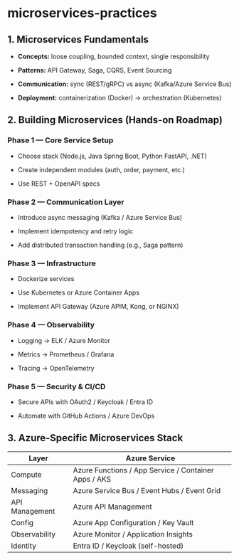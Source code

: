 # microservices-practices

## 1. Microservices Fundamentals

- **Concepts:** loose coupling, bounded context, single responsibility

- **Patterns:** API Gateway, Saga, CQRS, Event Sourcing

- **Communication:** sync (REST/gRPC) vs async (Kafka/Azure Service Bus)

- **Deployment:** containerization (Docker) → orchestration (Kubernetes)

## 2. Building Microservices (Hands-on Roadmap)

### Phase 1 — Core Service Setup

- Choose stack (Node.js, Java Spring Boot, Python FastAPI, .NET)

- Create independent modules (auth, order, payment, etc.)

- Use REST + OpenAPI specs

### Phase 2 — Communication Layer

- Introduce async messaging (Kafka / Azure Service Bus)

- Implement idempotency and retry logic

- Add distributed transaction handling (e.g., Saga pattern)

### Phase 3 — Infrastructure

- Dockerize services

- Use Kubernetes or Azure Container Apps

- Implement API Gateway (Azure APIM, Kong, or NGINX)

### Phase 4 — Observability

- Logging → ELK / Azure Monitor

- Metrics → Prometheus / Grafana

- Tracing → OpenTelemetry

### Phase 5 — Security & CI/CD

- Secure APIs with OAuth2 / Keycloak / Entra ID

- Automate with GitHub Actions / Azure DevOps

## 3. Azure-Specific Microservices Stack

| Layer          | Azure Service                                        |
| -------------- | ---------------------------------------------------- |
| Compute        | Azure Functions / App Service / Container Apps / AKS |
| Messaging      | Azure Service Bus / Event Hubs / Event Grid          |
| API Management | Azure API Management                                 |
| Config         | Azure App Configuration / Key Vault                  |
| Observability  | Azure Monitor / Application Insights                 |
| Identity       | Entra ID / Keycloak (self-hosted)                    |




